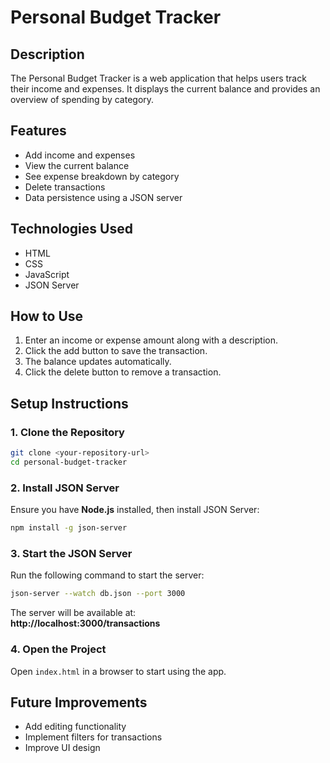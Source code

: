 # Personal Budget Tracker  

## Description  
The Personal Budget Tracker is a web application that helps users track their income and expenses. It displays the current balance and provides an overview of spending by category.  

## Features  
- Add income and expenses  
- View the current balance  
- See expense breakdown by category  
- Delete transactions  
- Data persistence using a JSON server  

## Technologies Used  
- HTML  
- CSS  
- JavaScript  
- JSON Server  

## How to Use  
1. Enter an income or expense amount along with a description.  
2. Click the add button to save the transaction.  
3. The balance updates automatically.  
4. Click the delete button to remove a transaction.  

## Setup Instructions  

### 1. Clone the Repository  
```sh
git clone <your-repository-url>
cd personal-budget-tracker
```

### 2. Install JSON Server  
Ensure you have **Node.js** installed, then install JSON Server:  
```sh
npm install -g json-server
```

### 3. Start the JSON Server  
Run the following command to start the server:  
```sh
json-server --watch db.json --port 3000
```
The server will be available at:  
**http://localhost:3000/transactions**  

### 4. Open the Project  
Open `index.html` in a browser to start using the app.  

## Future Improvements  
- Add editing functionality  
- Implement filters for transactions  
- Improve UI design  

